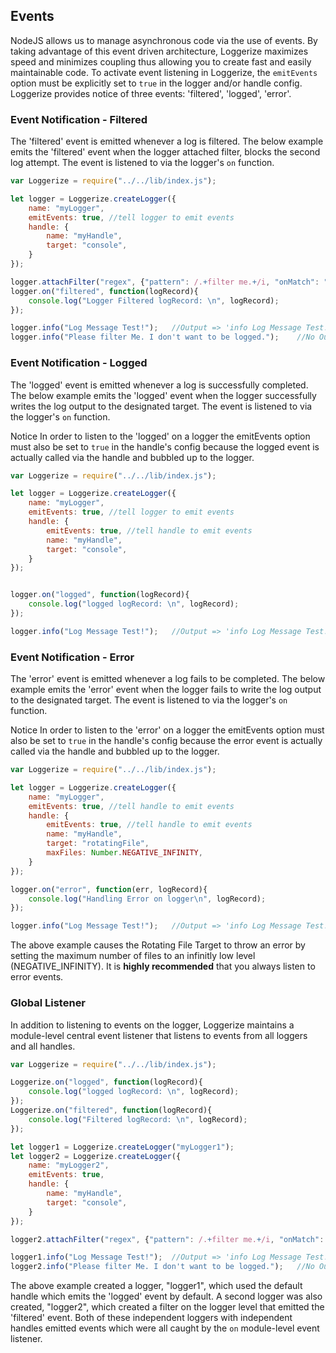 
## Events

NodeJS allows us to manage asynchronous code via the use of events. By taking 
advantage of this event driven architecture, Loggerize maximizes speed and 
minimizes coupling thus allowing you to create fast and easily maintainable code.
To activate event listening in Loggerize, the `emitEvents` option must be 
explicitly set to `true` in the logger and/or handle config. Loggerize provides 
notice of three events: 'filtered', 'logged', 'error'.

### Event Notification - Filtered

The 'filtered' event is emitted whenever a log is filtered. The below example 
emits the 'filtered' event when the logger attached filter, blocks the second 
log attempt. The event is listened to via the logger's `on` function.

```javascript
var Loggerize = require("../../lib/index.js");

let logger = Loggerize.createLogger({
	name: "myLogger", 
	emitEvents: true, //tell logger to emit events
	handle: {
		name: "myHandle",
		target: "console",
	}
});

logger.attachFilter("regex", {"pattern": /.+filter me.+/i, "onMatch": "deny"});
logger.on("filtered", function(logRecord){
	console.log("Logger Filtered logRecord: \n", logRecord);
});

logger.info("Log Message Test!");	//Output => 'info Log Message Test!'
logger.info("Please filter Me. I don't want to be logged.");	//No Output
```

### Event Notification - Logged

The 'logged' event is emitted whenever a log is successfully completed. The 
below example emits the 'logged' event when the logger successfully writes the 
log output to the designated target. The event is listened to via the logger's 
`on` function.

Notice In order to listen to the 'logged' on a logger the emitEvents option must 
also be set to `true` in the handle's config because the logged event is 
actually called via the handle and bubbled up to the logger.

```javascript
var Loggerize = require("../../lib/index.js");

let logger = Loggerize.createLogger({
	name: "myLogger", 
	emitEvents: true, //tell logger to emit events
	handle: {
		emitEvents: true, //tell handle to emit events
		name: "myHandle",
		target: "console",
	}
});


logger.on("logged", function(logRecord){
	console.log("logged logRecord: \n", logRecord);
});

logger.info("Log Message Test!");	//Output => 'info Log Message Test!'
```

### Event Notification - Error

The 'error' event is emitted whenever a log fails to be completed. The 
below example emits the 'error' event when the logger fails to write the 
log output to the designated target. The event is listened to via the logger's 
`on` function.

Notice In order to listen to the 'error' on a logger the emitEvents option must 
also be set to `true` in the handle's config because the error event is 
actually called via the handle and bubbled up to the logger.

```javascript
var Loggerize = require("../../lib/index.js");

let logger = Loggerize.createLogger({
	name: "myLogger", 
	emitEvents: true, //tell handle to emit events
	handle: {
		emitEvents: true, //tell handle to emit events
		name: "myHandle",
		target: "rotatingFile",
		maxFiles: Number.NEGATIVE_INFINITY,
	}
});

logger.on("error", function(err, logRecord){
	console.log("Handling Error on logger\n", logRecord);
});

logger.info("Log Message Test!");	//Output => 'info Log Message Test!'
```

The above example causes the Rotating File Target to throw an error by setting 
the maximum number of files to an infinitly low level (NEGATIVE_INFINITY).
It is **highly recommended** that you always listen to error events.

### Global Listener

In addition to listening to events on the logger, Loggerize maintains a 
module-level central event listener that listens to events from all loggers 
and all handles.

```javascript
var Loggerize = require("../../lib/index.js");

Loggerize.on("logged", function(logRecord){
	console.log("logged logRecord: \n", logRecord);
});
Loggerize.on("filtered", function(logRecord){
	console.log("Filtered logRecord: \n", logRecord);
});

let logger1 = Loggerize.createLogger("myLogger1");
let logger2 = Loggerize.createLogger({
	name: "myLogger2",
	emitEvents: true,
	handle: {
		name: "myHandle",
		target: "console",
	}
});

logger2.attachFilter("regex", {"pattern": /.+filter me.+/i, "onMatch": "deny"});

logger1.info("Log Message Test!");	//Output => 'info Log Message Test!'
logger2.info("Please filter Me. I don't want to be logged.");	//No Output
```

The above example created a logger, "logger1", which used the default handle which 
emits the 'logged' event by default. A second logger was also created, "logger2", 
which created a filter on the logger level that emitted the 'filtered' event. 
Both of these independent loggers with independent handles emitted events which 
were all caught by the `on` module-level event listener.







